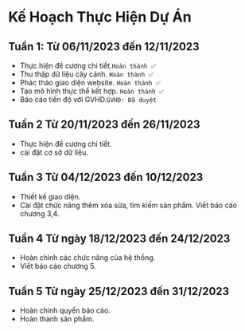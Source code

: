 # Kế Hoạch Thực Hiện Dự Án

## Tuần 1: Từ 06/11/2023 đến 12/11/2023

- Thực hiện đề cương chi tiết.`Hoàn thành ✅`
- Thu thập dữ liệu cây cảnh. `Hoàn thành ✅`
- Phác thảo giao diện website. `Hoàn thành ✅`
- Tạo mô hình thực thể kết hợp. `Hoàn thành ✅`
- Báo cáo tiến độ với GVHD.`GVHD: Đã duyệt`
## Tuần 2 Từ 20/11/2023 đến 26/11/2023
- Thực hiện đề cương chi tiết.
- cài đặt cơ sở dữ liệu.
## Tuần 3 Từ 04/12/2023 đến 10/12/2023
- Thiết kế giao diện.
- Cài đặt chức năng thêm xóa sửa, tìm kiếm sản phẩm.
  Viết báo cáo chương 3,4.
## Tuần 4 Từ ngày 18/12/2023 đến 24/12/2023
- Hoàn chỉnh các chức năng của hệ thống.
- Viết báo cáo chương 5.
## Tuần 5 Từ ngày 25/12/2023 đến 31/12/2023
- Hoàn chỉnh quyển báo cáo.
- Hoàn thành sản phẩm.

